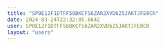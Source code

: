 ```yaml
---
title: "SP0E12F1DTFF58BKCFS6ZAR2XVD625JAKTJFE0CR"
date: 2024-03-24T22:32:05.664Z
user: SP0E12F1DTFF58BKCFS6ZAR2XVD625JAKTJFE0CR
layout: "users"
---
```

    